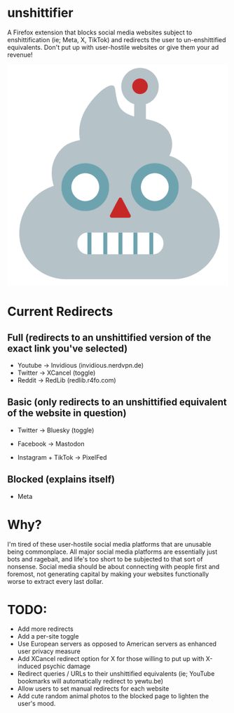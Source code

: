 # unshittifier
A Firefox extension that blocks social media websites subject to enshittification (ie; Meta, X, TikTok) and redirects the user to un-enshittified equivalents. Don't put up with user-hostile websites or give them your ad revenue!

![icon](icon.png)

# Current Redirects
## Full (redirects to an unshittified version of the exact link you've selected)
- Youtube -> Invidious (invidious.nerdvpn.de)
- Twitter -> XCancel (toggle)
- Reddit -> RedLib (redlib.r4fo.com)

## Basic (only redirects to an unshittified equivalent of the website in question)
- Twitter -> Bluesky (toggle)

- Facebook -> Mastodon

- Instagram + TikTok -> PixelFed

## Blocked (explains itself)
- Meta

# Why?
I'm tired of these user-hostile social media platforms that are unusable being commonplace. All major social media platforms are essentially just bots and ragebait, and life's too short to be subjected to that sort of nonsense. Social media should be about connecting with people first and foremost, not generating capital by making your websites functionally worse to extract every last dollar.

# TODO:
- Add more redirects
- Add a per-site toggle
- Use European servers as opposed to American servers as enhanced user privacy measure
- Add XCancel redirect option for X for those willing to put up with X-induced psychic damage
- Redirect queries / URLs to their unshittified equivalents (ie; YouTube bookmarks will automatically redirect to yewtu.be)
- Allow users to set manual redirects for each website
- Add cute random animal photos to the blocked page to lighten the user's mood.
